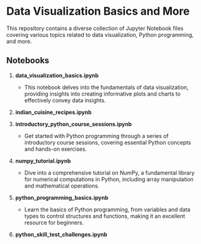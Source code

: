 # Data Visualization Basics and More

This repository contains a diverse collection of Jupyter Notebook files covering various topics related to data visualization, Python programming, and more.

## Notebooks

1. **data_visualization_basics.ipynb**
   - This notebook delves into the fundamentals of data visualization, providing insights into creating informative plots and charts to effectively convey data insights.

2. **indian_cuisine_recipes.ipynb**


3. **introductory_python_course_sessions.ipynb**
   - Get started with Python programming through a series of introductory course sessions, covering essential Python concepts and hands-on exercises.

4. **numpy_tutorial.ipynb**
   - Dive into a comprehensive tutorial on NumPy, a fundamental library for numerical computations in Python, including array manipulation and mathematical operations.

5. **python_programming_basics.ipynb**
   - Learn the basics of Python programming, from variables and data types to control structures and functions, making it an excellent resource for beginners.

6. **python_skill_test_challenges.ipynb**


